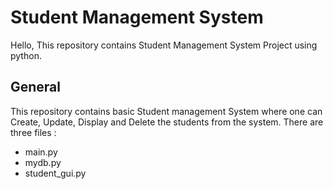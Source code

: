 # Student Management System

Hello,
This repository contains Student Management System Project using python.

## General
This repository contains basic Student management System where one can Create, Update, Display and Delete the students from the system.
There are three files : 
- main.py
- mydb.py
- student_gui.py
  
  
